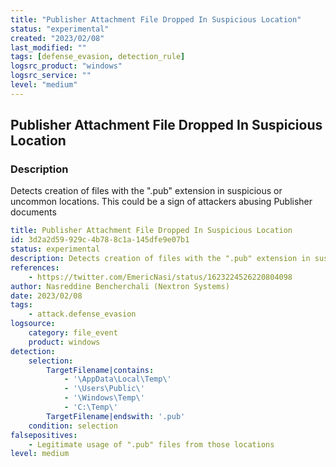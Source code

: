 ```yaml
---
title: "Publisher Attachment File Dropped In Suspicious Location"
status: "experimental"
created: "2023/02/08"
last_modified: ""
tags: [defense_evasion, detection_rule]
logsrc_product: "windows"
logsrc_service: ""
level: "medium"
---
```


## Publisher Attachment File Dropped In Suspicious Location

### Description

Detects creation of files with the ".pub" extension in suspicious or uncommon locations. This could be a sign of attackers abusing Publisher documents

```yml
title: Publisher Attachment File Dropped In Suspicious Location
id: 3d2a2d59-929c-4b78-8c1a-145dfe9e07b1
status: experimental
description: Detects creation of files with the ".pub" extension in suspicious or uncommon locations. This could be a sign of attackers abusing Publisher documents
references:
    - https://twitter.com/EmericNasi/status/1623224526220804098
author: Nasreddine Bencherchali (Nextron Systems)
date: 2023/02/08
tags:
    - attack.defense_evasion
logsource:
    category: file_event
    product: windows
detection:
    selection:
        TargetFilename|contains:
            - '\AppData\Local\Temp\'
            - '\Users\Public\'
            - '\Windows\Temp\'
            - 'C:\Temp\'
        TargetFilename|endswith: '.pub'
    condition: selection
falsepositives:
    - Legitimate usage of ".pub" files from those locations
level: medium

```
